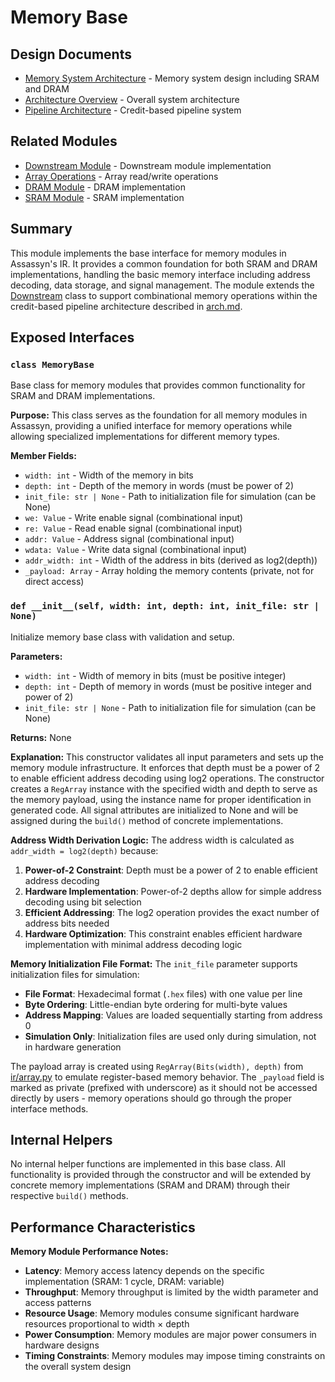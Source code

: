 # Memory Base

## Design Documents

- [Memory System Architecture](../../../docs/design/arch/memory.md) - Memory system design including SRAM and DRAM
- [Architecture Overview](../../../docs/design/arch/arch.md) - Overall system architecture
- [Pipeline Architecture](../../../docs/design/internal/pipeline.md) - Credit-based pipeline system

## Related Modules

- [Downstream Module](../module/downstream.md) - Downstream module implementation
- [Array Operations](../expr/array.md) - Array read/write operations
- [DRAM Module](./dram.md) - DRAM implementation
- [SRAM Module](./sram.md) - SRAM implementation

## Summary

This module implements the base interface for memory modules in Assassyn's IR. It provides a common foundation for both SRAM and DRAM implementations, handling the basic memory interface including address decoding, data storage, and signal management. The module extends the [Downstream](../module/downstream.md) class to support combinational memory operations within the credit-based pipeline architecture described in [arch.md](../../../docs/design/arch/arch.md).

## Exposed Interfaces

### `class MemoryBase`

Base class for memory modules that provides common functionality for SRAM and DRAM implementations.

**Purpose:** This class serves as the foundation for all memory modules in Assassyn, providing a unified interface for memory operations while allowing specialized implementations for different memory types.

**Member Fields:**
- `width: int` - Width of the memory in bits
- `depth: int` - Depth of the memory in words (must be power of 2)
- `init_file: str | None` - Path to initialization file for simulation (can be None)
- `we: Value` - Write enable signal (combinational input)
- `re: Value` - Read enable signal (combinational input)  
- `addr: Value` - Address signal (combinational input)
- `wdata: Value` - Write data signal (combinational input)
- `addr_width: int` - Width of the address in bits (derived as log2(depth))
- `_payload: Array` - Array holding the memory contents (private, not for direct access)

### `def __init__(self, width: int, depth: int, init_file: str | None)`

Initialize memory base class with validation and setup.

**Parameters:**
- `width: int` - Width of memory in bits (must be positive integer)
- `depth: int` - Depth of memory in words (must be positive integer and power of 2)
- `init_file: str | None` - Path to initialization file for simulation (can be None)

**Returns:** None

**Explanation:**
This constructor validates all input parameters and sets up the memory module infrastructure. It enforces that depth must be a power of 2 to enable efficient address decoding using log2 operations. The constructor creates a `RegArray` instance with the specified width and depth to serve as the memory payload, using the instance name for proper identification in generated code. All signal attributes are initialized to None and will be assigned during the `build()` method of concrete implementations.

**Address Width Derivation Logic:** The address width is calculated as `addr_width = log2(depth)` because:
1. **Power-of-2 Constraint**: Depth must be a power of 2 to enable efficient address decoding
2. **Hardware Implementation**: Power-of-2 depths allow for simple address decoding using bit selection
3. **Efficient Addressing**: The log2 operation provides the exact number of address bits needed
4. **Hardware Optimization**: This constraint enables efficient hardware implementation with minimal address decoding logic

**Memory Initialization File Format:** The `init_file` parameter supports initialization files for simulation:
- **File Format**: Hexadecimal format (`.hex` files) with one value per line
- **Byte Ordering**: Little-endian byte ordering for multi-byte values
- **Address Mapping**: Values are loaded sequentially starting from address 0
- **Simulation Only**: Initialization files are used only during simulation, not in hardware generation

The payload array is created using `RegArray(Bits(width), depth)` from [ir/array.py](../array.py) to emulate register-based memory behavior. The `_payload` field is marked as private (prefixed with underscore) as it should not be accessed directly by users - memory operations should go through the proper interface methods.

## Internal Helpers

No internal helper functions are implemented in this base class. All functionality is provided through the constructor and will be extended by concrete memory implementations (SRAM and DRAM) through their respective `build()` methods.

## Performance Characteristics

**Memory Module Performance Notes:**
- **Latency**: Memory access latency depends on the specific implementation (SRAM: 1 cycle, DRAM: variable)
- **Throughput**: Memory throughput is limited by the width parameter and access patterns
- **Resource Usage**: Memory modules consume significant hardware resources proportional to width × depth
- **Power Consumption**: Memory modules are major power consumers in hardware designs
- **Timing Constraints**: Memory modules may impose timing constraints on the overall system design